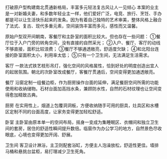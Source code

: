 打破原户型构建南北贯通新格局，丰富多元轻法复古风让人一见倾心
本案的业主是一对新婚夫妻，和多数年轻业主一样，他们爱好广泛，电竞、旅行、烹饪、手办都是可以让生活快乐起来的发条。因为有着自己独特的艺术审美，整体风格上融合了法式、复古、现代多重元素，空间装饰丰富而多元，感性而又温馨。

原始户型双开间朝南，客餐厅和主卧室的面积比较大。但也存在一些问题： ①餐厅位于入户门旁的转角空间，没有直接的自然采光； ②入户、餐厅、客厅的动线不够直接，面积比较浪费； ③餐厅不够通透敞亮，舒适度欠缺； ④和北阳台连接的卧室面积太小，利用率太低； ⑤只有一个卫生间，无法满足生活需求。

客厅
一款法式铁艺枝形吊灯，强化空间的风格属性，恰到好处的明度创造出宜人的起居氛围。朝北的次卧室改成餐厅，客餐厅贯通后，空间变得更加通透敞亮。

餐厅
沿窗定制一组餐边柜，作为厨房操作台面的延伸，满足餐厨空间所需的功能使用和收纳储物。石材台面加高挡水条，兼顾防水性，自然的石材纹理也让空间变得愈加精致古典。

厨房
在实用性上，烟道上包覆洞洞板，方便收纳随手可用的厨具，灶具区和水槽区定制不同的台面高度，让家务变得更加轻松舒适。

卧室
主卧室由原本单一的空间布局，摇身一变成为集睡眠区、衣帽间和独立卫生间的套房，居住的舒适性瞬间提升数倍。临窗作为办公学习的地方，自然景色尽收眼底，心境也变得更加开阔、舒展。

卫生间
客卫设计淋浴，主卫则配套浴缸，方便主人泡澡放松，舒适性更佳。墙排马桶和悬挑台盆柜，易打理减少卫生死角。